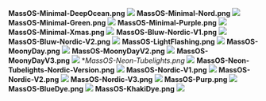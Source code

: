 **MassOS-Minimal-DeepOcean.png**
![](MassOS-Minimal-DeepOcean.png)
**MassOS-Minimal-Nord.png**
![](MassOS-Minimal-Nord.png)
**MassOS-Minimal-Green.png**
![](MassOS-Minimal-Green.png)
**MassOS-Minimal-Purple.png**
![](MassOS-Minimal-Purple.png)
**MassOS-Minimal-Xmas.png**
![](MassOS-Minimal-Xmas.png)
**MassOS-Bluw-Nordic-V1.png**
![](MassOS-Bluw-Nordic-V1.png)
**MassOS-Bluw-Nordic-V2.png**
![](MassOS-Bluw-Nordic-V2.png)
**MassOS-LightFlashing.png**
![](MassOS-LightFlashing.png)
**MassOS-MoonyDay.png**
![](MassOS-MoonyDay.png)
**MassOS-MoonyDayV2.png**
![](MassOS-MoonyDayV2.png)
**MassOS-MoonyDayV3.png**
![](MassOS-MoonyDayV3.png)
**MassOS-Neon-Tubelights.png*
![](MassOS-Neon-Tubelights.png)
**MassOS-Neon-Tubelights-Nordic-Version.png**
![](MassOS-Neon-Tubelights-Nordic-Version.png)
**MassOS-Nordic-V1.png**
![](MassOS-Nordic-V1.png)
**MassOS-Nordic-V2.png**
![](MassOS-Nordic-V2.png)
**MassOS-Nordic-V3.png**
![](MassOS-Nordic-V3.png)
**MassOS-Purp.png**
![](MassOS-Purp.png)
**MassOS-BlueDye.png**
![](MassOS-BlueDye.png)
**MassOS-KhakiDye.png**
![](MassOS-KhakiDye.png)




